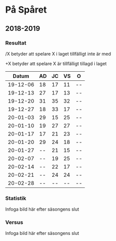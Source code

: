 # På Spåret

## 2018-2019

### Resultat

/X betyder att spelare X i laget tillfälligt inte är med

+X betyder att spelare X är tillfälligt tillagd i laget

Datum    |AD|JC|VS|O |
---------|--|--|--|--|
19-12-06 |18|17|11|--|
19-12-13 |27|17|13|--|
19-12-20 |31|35|32|--|
19-12-27 |18|33|17|--|
20-01-03 |29|15|25|--|
20-01-10 |19|27|27|--|
20-01-17 |17|21|23|--|
20-01-20 |29|24|18|--|
20-01-27 |--|21|15|--|
20-02-07 |--|19|25|--|
20-02-14 |--|22|17|--|
20-02-21 |--|24|24|--|
20-02-28 |--|--|--|--|

### Statistik

Infoga bild här efter säsongens slut

### Versus

Infoga bild här efter säsongens slut
